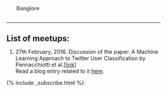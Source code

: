<style>
      
*, *:before, *:after {
  margin: 0;
  padding: 0;
  box-sizing: border-box;
}

input {
  display: none;
}

label {
  display: inline-block;
  margin: 0 0 -1px;
  padding: 15px 25px;
  font-weight: 600;
  text-align: center;
  color: #555;
  border: 1px solid transparent;
}

label:before {
  font-family: fontawesome;
  font-weight: normal;
  margin-right: 10px;
}


label:hover {
  color: #888;
  cursor: pointer;
}

input:checked + label {
  color: #555;
  border: 1px solid #ddd;
  border-top: 2px solid orange;
  border-bottom: 1px solid #fff;
}
    </style>
    
  <script>
 function pageSet()
 {
  var current_url=document.URL;
  if(current_url.match("ml-chapter/$")||current_url.match("ml-chapter$")||current_url.match("banglore$"))
  {
      document.getElementById("tab1").checked = true;
  }
 }
 function hideDiv(flag)
 {
   if(flag==1)
   {
     document.getElementById("banglore_div").style.display="inline";
     window.location.href = "http://ml-india.org/people/#banglore";
   }
 }
</script>

<body onload="pageSet()">
  <input id="tab1" type="radio" name="tabs" onclick="hideDiv(1)">
  <label for="tab1" >Banglore</label>

<div id="banglore_div">
<hr>
<h2>List of meetups: </h2>
<ol>
      <li>27th February, 2016. Discussion of the paper: A Machine Learning Approach to Twitter User Classification by Pennacchiotti et al.<a href="http://www.aaai.org/ocs/index.php/ICWSM/ICWSM11/paper/view/2886/3262" target="blank">[link]</a>
      <br>
      Read a blog entry related to it <a href="http://suyash1003.github.io/ml-india/ml-india-bangalore-chapter/">here</a>.
      </li>
<ol>

</div>



{% include _subscribe.html %}
</body>
